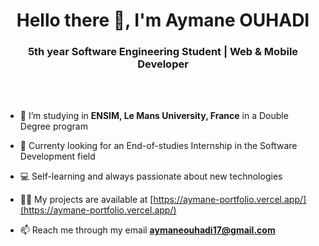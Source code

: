 <h1 align="center">Hello there 👋, <b>I'm Aymane OUHADI</b></h1>
<h3 align="center">5th year Software Engineering Student | Web & Mobile Developer</h3>

<br/><br/>

- 🌱 I’m studying in **ENSIM, Le Mans University, France** in a Double Degree program

- 💼 Currenty looking for an End-of-studies Internship in the Software Development field

- 💻 Self-learning and always passionate about new technologies

- 👨‍💻 My projects are available at [https://aymane-portfolio.vercel.app/](https://aymane-portfolio.vercel.app/)

- 📫 Reach me through my email **aymaneouhadi17@gmail.com**

<br/><br/>

